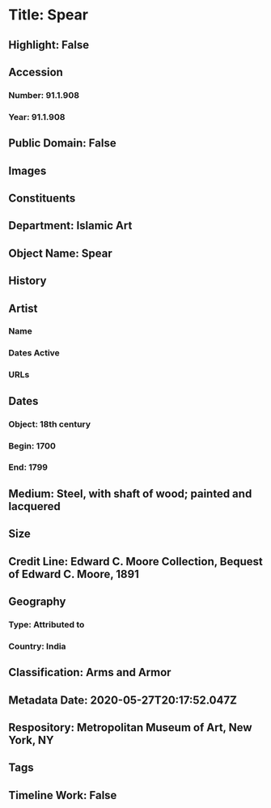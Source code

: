 # Title: Spear
## Highlight: False
## Accession
### Number: 91.1.908
### Year: 91.1.908
## Public Domain: False
## Images
## Constituents
## Department: Islamic Art
## Object Name: Spear
## History
## Artist
### Name
### Dates Active
### URLs
## Dates
### Object: 18th century
### Begin: 1700
### End: 1799
## Medium: Steel, with shaft of wood; painted and lacquered
## Size
## Credit Line: Edward C. Moore Collection, Bequest of Edward C. Moore, 1891
## Geography
### Type: Attributed to
### Country: India
## Classification: Arms and Armor
## Metadata Date: 2020-05-27T20:17:52.047Z
## Respository: Metropolitan Museum of Art, New York, NY
## Tags
## Timeline Work: False